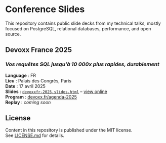 # Conference Slides

This repository contains public slide decks from my technical talks, mostly focused on PostgreSQL, relational databases, performance, and open source.

## Devoxx France 2025

### _Vos requêtes SQL jusqu’à 10 000x plus rapides, durablement_
**Language** : FR  
**Lieu** : Palais des Congrès, Paris  
**Date** : 17 avril 2025  
**Slides** : [`devoxxfr-2025.slides.html`](./devoxxfr-2025.slides.html) – [view online](https://alain-l.github.io/talks/devoxxfr-2025.slides.html#/title-slide)  
**Program** : [devoxx.fr/agenda-2025](https://www.devoxx.fr/agenda-2025/talk/vos-requetes-sql-jusqu-a-10000-fois-plus-rapides-durablement/)  
**Replay** : *coming soon*

## License

Content in this repository is published under the MIT license.  
See [LICENSE.md](./LICENSE.md) for details.
